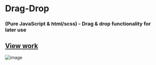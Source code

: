 # Drag-Drop
### (Pure JavaScript &amp; html/scss) - Drag &amp; drop functionality for later use
## [View work](https://vlajik3.github.io/Drag-Drop/)
![image](https://user-images.githubusercontent.com/74643545/178731358-1c011595-0457-4f80-a24c-0da1efbfbff4.png)

